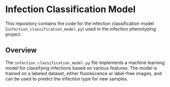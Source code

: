 # Infection Classification Model

This repository contains the code for the infection classification model (`infection_classification_model.py`) used in the infection phenotyping project.

## Overview

The `infection_classification_model.py` file implements a machine learning model for classifying infections based on various features. The model is trained on a labeled dataset, either fluorescence or label-free images, and can be used to predict the infection type for new samples.